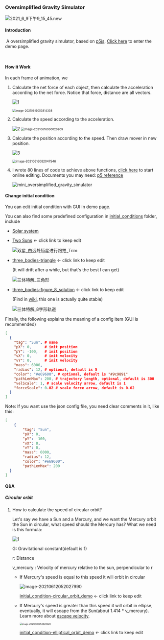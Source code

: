 ### Oversimplified Gravity Simulator

![2021_6_9下午9_15_45.new](README.assets/2021_6_9下午9_15_45.new.gif)

#### Introduction

​	A oversimplified gravity simulator, based on [p5js](https://p5js.org/). [Click here](https://arnosolo.github.io/oversimplified_gravity_simulator/) to enter the demo page. 

​	

#### How it Work

In each frame of animation, we 

1. Calculate the net force of each object, then calculate the acceleration according to the net force. Notice that force, distance are all vectors.

   ![1](http://latex.codecogs.com/svg.latex?\overrightarrow{F}=\dfrac{Gm_{1}m_{2}}{\overrightarrow{r}^{2}}) 

   <img src="README.assets/image-20210616053814338.png" alt="image-20210616053814338" style="zoom:65%;" /> 

2. Calculate the speed according to the acceleration.

   <img src="http://latex.codecogs.com/svg.latex?\overrightarrow{v}=\overrightarrow{v}_{prev}+\overrightarrow{a}dt" alt="2" style="zoom:100%;" /> 

   <img src="README.assets/image-20210616060026909.png" alt="image-20210616060026909" style="zoom:67%;" /> 

3. Calculate the position according to the speed. Then draw mover in new position.

   ![3](http://latex.codecogs.com/svg.latex?\overrightarrow{p}=\overrightarrow{p}_{prev}+\overrightarrow{v}dt) 

   <img src="README.assets/image-20210616082047546.png" alt="image-20210616082047546" style="zoom:70%;" /> 

4. I wrote 80 lines of code to achieve above functions, [click here](https://editor.p5js.org/arno_solo/sketches/laI-n1Xjs) to start online editing. Documents you may need: [p5 reference](https://p5js.org/reference/) 

   ![mini_oversimplified_gravity_simulator](README.assets/mini_oversimplified_gravity_simulator.gif) 

   



#### Change initial condition

You can edit initial condition with GUI in demo page. 

You can also find some predefined configuration in [initial_conditions](./initial_conditions) folder, include

* [Solar system](https://github.com/arnosolo/oversimplified_gravity_simulator/blob/master/initial_conditions/init_condition-solar_system.json) 

* [Two Suns](https://arnosolo.github.io/oversimplified_gravity_simulator/?config=init_condition-dual_suns) <- click link to keep edit

  ![双星_由远处恒星进行跟拍_Trim](README.assets/双星_由远处恒星进行跟拍_Trim.gif) 

* [three_bodies-triangle](https://arnosolo.github.io/oversimplified_gravity_simulator/?config=init_condition-three_bodies-triangle) <- click link to keep edit

  (It will drift after a while, but that's the best I can get)

  ![三体特解_三角形](README.assets/三体特解_三角形.gif) 

* [three_bodies-figure_8_solution](https://arnosolo.github.io/oversimplified_gravity_simulator/?config=init_condition-three_bodies-figure_8_solution) <- click link to keep edit

  (Find in [wiki](https://en.wikipedia.org/wiki/Three-body_problem#cite_note-11), this one is actually quite stable)
  
  ![三体特解_8字形轨道](README.assets/三体特解_8字形轨道.gif) 

Finally, the following explains the meaning of a config item (GUI is recommended)

```json
[
  {
    "tag": "Sun", # name
    "pX": 0,      # init position
    "pY": -100,   # init position
    "vX": 0,      # init velocity
    "vY": 0,      # init velocity
    "mass": 6000,
    "radius": 12, # optional, default is 5
    "color": "#e69600", # optional, default is "#9c9891"
    "pathLenMax": 200, # trajectory length, optional, default is 300
    "velScale": 1, # scale velocity arrow, default is 1
    "forceScale": 0.02 # scale force arrow, default is 0.02
  }
]
```
Note: If you want use the json config file, you need clear comments in it, like this:

```json
[
    {
        "tag": "Sun",
        "pX": 0,
        "pY": -100,
        "vX": 0,
        "vY": 0,
        "mass": 6000,
        "radius": 12,
        "color": "#e69600",
        "pathLenMax": 200
  }
]
```





#### Q&A

##### Circular orbit

1. How to calculate the speed of circular orbit?

   Let's say we have a Sun and a Mercury, and we want the Mercury orbit the Sun in circular, what speed should the Mercury has? What we need is this formula:

   ![1](http://latex.codecogs.com/svg.latex?||\overrightarrow{v}||_{mercury}=\sqrt{\dfrac{Gm__{sun}}{||\overrightarrow{r}||})

   G: Gravitational constant(default is 1)

   r: Distance

   v_mercury : Velocity of mercury relative to the sun, perpendicular to r

   * If Mercury's speed is equal to this speed it will orbit in circular

     ![image-20210612052027990](README.assets/image-20210612052027990.png) 

     [initial_condition-circular_orbit_demo](https://arnosolo.github.io/oversimplified_gravity_simulator/?config=init_condition-circular_orbit_demo) <- click link to keep edit
     
     

   * If Mercury's speed is greater than this speed it will orbit in ellipse, eventually, it will escape from the Sun(about 1.414 * v_mercury). Learn more about [escape velocity](https://en.wikipedia.org/wiki/Escape_velocity). 

     <img src="README.assets/image-20210612052628020.png" alt="image-20210612052628020" style="zoom:50%;" /> 

     [initial_condition-elliptical_orbit_demo](https://arnosolo.github.io/oversimplified_gravity_simulator/?config=init_condition-elliptical_orbit_demo) <- click link to keep edit


   
